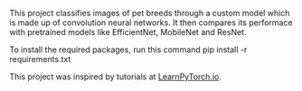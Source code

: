 This project classifies images of pet breeds through a custom model which is made up of convolution neural networks. It then compares its performace with pretrained models like EfficientNet, MobileNet and ResNet.

To install the required packages, run this command
pip install -r requirements.txt

This project was inspired by tutorials at [LearnPyTorch.io](https://www.learnpytorch.io/).
